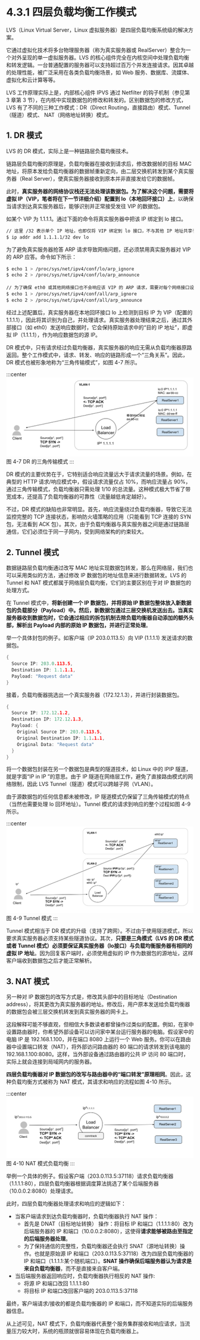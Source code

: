 # 4.3.1 四层负载均衡工作模式

LVS（Linux Virtual Server，Linux 虚拟服务器）是四层负载均衡系统级的解决方案。

它通过虚拟化技术将多台物理服务器（称为真实服务器或 RealServer）整合为一个对外呈现的单一虚拟服务器。LVS 的核心组件完全在内核空间中处理负载均衡和转发逻辑。一台普通配置的服务器可以支持超过百万个并发连接请求。因其卓越的处理性能，被广泛采用在各类负载均衡场景，如 Web 服务、数据库、流媒体、虚拟化和云计算等等。

LVS 工作原理实际上是，内部核心组件 IPVS 通过 Netfilter 的钩子机制（参见第 3 章第 3 节），在内核中实现数据包的修改和转发的。区别数据包的修改方式，LVS 有了不同的三种工作模式：DR（Direct Routing，直接路由）模式、Tunnel（隧道）模式、 NAT（网络地址转换）模式。

## 1. DR 模式

LVS 的 DR 模式，实际上是一种链路层负载均衡技术。

链路层负载均衡的原理是，负载均衡器在接收到请求后，修改数据帧的目标 MAC 地址，将原本发给负载均衡器的数据帧重新定向，由二层交换机转发到某个真实服务器（Real Server），使真实服务器接收到原本并非直接发给它的数据帧。

此时，**真实服务器的网络协议栈还无法处理该数据包。为了解决这个问题，需要将虚拟 IP（VIP，笔者将在下一节详细介绍）配置到 lo（本地回环接口）上**，以确保当请求到达真实服务器后，能够识别并正常接受发往 VIP 的数据包。

如某个 VIP 为 1.1.1.1。通过下面的命令将真实服务器中把该 IP 绑定到 lo 接口。
```bash
// 这里 /32 表示单个 IP 地址，也即仅将 VIP 绑定到 lo 接口，不与其他 IP 地址共享子网。
$ ip addr add 1.1.1.1/32 dev lo
```

为了避免真实服务器抢答 ARP 请求导致网络问题，还必须禁用真实服务器对 VIP 的 ARP 应答。命令如下所示：

```bash
$ echo 1 > /proc/sys/net/ipv4/conf/lo/arp_ignore
$ echo 2 > /proc/sys/net/ipv4/conf/lo/arp_announce

// 为了确保 eth0 或其他网络接口也不会响应该 VIP 的 ARP 请求，需要对每个网络接口设置相同的 ARP 参数。
$ echo 1 > /proc/sys/net/ipv4/conf/all/arp_ignore
$ echo 2 > /proc/sys/net/ipv4/conf/all/arp_announce
```

经过上述配置后，真实服务器在本地回环接口 lo 上检测到目标 IP 为 VIP（配置的 1.1.1.1），因此将其识别为自己，并处理请求。真实服务器处理结束之后，通过其外部接口（如 eth0）发送响应数据时，它会保持原始请求中的“目的 IP 地址”，即虚拟 IP（1.1.1.1），作为响应数据包的源 IP。

DR 模式中，只有请求经过负载均衡器，真实服务器的响应无需从负载均衡器原路返回。整个工作模式中，请求、转发、响应的链路形成一个“三角关系”。因此，DR 模式也被形象地称为“三角传输模式”，如图 4-7 所示。

:::center
  ![](../assets/balancer4-dsr.svg)<br/>
 图 4-7 DR 的三角传输模式
:::

DR 模式的主要优势在于，它特别适合响应流量远大于请求流量的场景。例如，在典型的 HTTP 请求/响应模式中，假设请求流量仅占 10%，而响应流量占 90%，通过三角传输模式，负载均衡器只需处理 1/10 的总流量。这种模式极大节省了带宽成本，还提高了负载均衡器的可靠性（流量越低肯定越好）。

不过，DR 模式的缺陷也非常明显。首先，响应流量绕过负载均衡器，导致它无法监控完整的 TCP 连接状态，影响防火墙策略的应用（只能看到 TCP 连接的 SYN 包，无法看到 ACK 包）。其次，由于负载均衡器与真实服务器之间是通过链路层通信，它们必须位于同一子网内，受到网络架构的约束较大。

## 2. Tunnel 模式

数据链路层负载均衡通过改写 MAC 地址实现数据包转发，那么在网络层，我们也可以采用类似的方法，通过修改 IP 数据包的地址信息来进行数据转发。LVS 的 Tunnel 和 NAT 模式都属于网络层负载均衡，它们的主要区别在于对 IP 数据包的处理方式。

在 Tunnel 模式中，**将新创建一个 IP 数据包，并将原始 IP 数据包整体放入新数据包的负载部分（Payload）中。然后，新数据包通过三层交换机发送出去。当真实服务器收到数据包时，它会通过相应的拆包机制去除负载均衡器自动添加的额外头部，解析出 Payload 内部的原始 IP 数据包，并进行正常处理**。

举一个具体封包的例子。如客户端（IP 203.0.113.5）向 VIP (1.1.1.1) 发送请求的数据包。
```go
{
  Source IP: 203.0.113.5,
  Destination IP: 1.1.1.1,
  Payload: "Request data"
}
```
接着，负载均衡器挑选出一个真实服务器（172.12.1.3），并进行封装数据包。

```go
{
  Source IP: 172.12.1.2,
  Destination IP: 172.12.1.3,
  Payload: {
    Original Source IP: 203.0.113.5,
    Original Destination IP: 1.1.1.1,
    Original Data: "Request data"
  }
}
```

将一个数据包封装在另一个数据包是典型的隧道技术，如 Linux 中的 IPIP 隧道，就是字面“IP in IP ”的意思。由于 IP 隧道在网络层工作，避免了直接路由模式的网络限制，因此 LVS Tunnel（隧道）模式可以跨越子网（VLAN）。

由于源数据包的任何信息都未被修改，IP 隧道模式仍保留了三角传输模式的特点（当然也需要处理 lo 回环地址）。Tunnel 模式的请求到响应的整个过程如图 4-9 所示。

:::center
  ![](../assets/balancer4-tunnel.svg)<br/>
图 4-9 Tunnel 模式
:::

Tunnel 模式相当于 DR 模式的升级（支持了跨网）。不过由于使用隧道模式，所以要求真实服务器必须支持某些隧道协议。其次，**只要是三角模式（LVS 的 DR 模式或者 Tunnel 模式）必须要保证真实服务器（lo接口）与负载均衡服务器有相同的虚拟 IP 地址**。因为回复客户端时，必须使用虚拟的 IP 作为数据包的源地址，这样客户端收到数据包之后才能正常解析。

## 3. NAT 模式

另一种对 IP 数据包的改写方式是，修改其头部中的目标地址（Destination address），将其更改为真实服务器的地址。修改后，用户原本发送给负载均衡器的数据包会被三层交换机转发到真实服务器的网卡上。

这段解释可能不够直观，但相信大多数读者都曾操作过类似的配置。例如，在家中设置路由器时，你希望外部设备可以访问家中某台运行服务器的电脑。假设家中的电脑 IP 是 192.168.1.100，并在端口 8080 上运行一个 Web 服务。你可以在路由器中设置端口转发（NAT），将外部访问路由器的 80 端口的请求转发到该电脑的 192.168.1.100:8080。这样，当外部设备通过路由器的公共 IP 访问 80 端口时，实际上就会连接到局域网内的服务器。

**四层负载均衡器对 IP 数据包的改写与路由器中的“端口转发”原理相同**。因此，这种负载均衡方式被称为 NAT 模式，其请求和响应的流程如图 4-10 所示。

:::center
  ![](../assets/balancer4-NAT.svg)<br/>
图 4-10 NAT 模式负载均衡
:::

举例一个具体的例子。假设客户端（203.0.113.5:37118）请求负载均衡器（1.1.1.1:80），四层负载均衡器根据调度算法挑选了某个后端服务器（10.0.0.2:8080）处理请求。

此时，四层负载均衡器处理请求和响应的逻辑如下：
- 当客户端请求到达负载均衡器时，负载均衡器执行 NAT 操作：
	- 首先是 DNAT（目标地址转换） 操作：将目标 IP 和端口（1.1.1.1:80）改为后端服务器的 IP 和端口（10.0.0.2:8080），这使得**请求能够被路由至指定的后端服务器处理**。
	- 为了保持通信的完整性，负载均衡器还会执行 SNAT（源地址转换）操作。也就是原始源 IP 和端口（203.0.113.5:37118）改为四层负载均衡器的 IP 和端口（1.1.1.1:某个随机端口）。**SNAT 操作确保后端服务器认为请求是来自负载均衡器**，而不是直接来自客户端。
- 当后端服务器返回响应时，负载均衡器执行相反的 NAT 操作:
	- 将源 IP 和端口改回 1.1.1.1:80
	- 将目标 IP 和端口改回客户端的 203.0.113.5:37118

最终，客户端请求/接收的都是负载均衡器的 IP 和端口，而不知道实际的后端服务器信息。

从上述可见，NAT 模式下，负载均衡器代表整个服务集群接收和响应请求，当流量压力较大时，系统的瓶颈就很容易体现在负载均衡器上。
